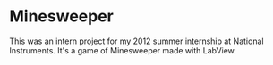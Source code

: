 # Minesweeper

This was an intern project for my 2012 summer internship at National Instruments. It's a game of Minesweeper made with LabView.
